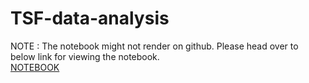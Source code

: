 # TSF-data-analysis
NOTE : The notebook might not render on github. Please head over to below link for viewing the notebook.<br>
[NOTEBOOK](https://nbviewer.jupyter.org/github/akashydv7/TSF-data-analysis/blob/master/main.ipynb)

